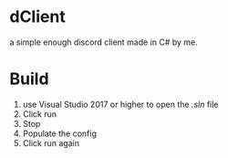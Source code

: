 # dClient
a simple enough discord client made in C# by me.

# Build
1. use Visual Studio 2017 or higher to open the *.sln* file
2. Click run
3. Stop
4. Populate the config
5. Click run again
